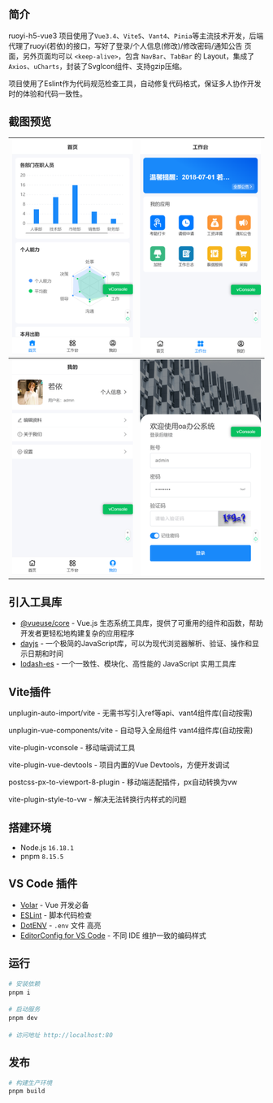 ## 简介

ruoyi-h5-vue3 项目使用了`Vue3.4`、`Vite5`、`Vant4`、`Pinia`等主流技术开发，后端代理了ruoyi(若依)的接口，写好了登录/个人信息(修改)/修改密码/通知公告 页面，另外页面均可以 `<keep-alive>`，包含 `NavBar`、`TabBar` 的 Layout，集成了 `Axios`、`uCharts`，封装了SvgIcon组件、支持gzip压缩。

项目使用了Eslint作为代码规范检查工具，自动修复代码格式，保证多人协作开发时的体验和代码一致性。

## 截图预览

| ![map](https://raw.githubusercontent.com/paker777/ruoyi-h5-vue3/main/public/home.png) | ![map](https://raw.githubusercontent.com/paker777/ruoyi-h5-vue3/main/public/work.png) |
| ------------------------------------------------------------ | ------------------------------------------------------------ |
| ![map](https://raw.githubusercontent.com/paker777/ruoyi-h5-vue3/main/public/user.png) | ![map](https://raw.githubusercontent.com/paker777/ruoyi-h5-vue3/main/public/login.png) |



## 引入工具库

- [@vueuse/core](https://vueuse.org/) - Vue.js 生态系统工具库，提供了可重用的组件和函数，帮助开发者更轻松地构建复杂的应用程序
- [dayjs](https://dayjs.fenxianglu.cn/) - 一个极简的JavaScript库，可以为现代浏览器解析、验证、操作和显示日期和时间
- [lodash-es](https://www.lodashjs.com/) - 一个一致性、模块化、高性能的 JavaScript 实用工具库

## Vite插件

unplugin-auto-import/vite - 无需书写引入ref等api、vant4组件库(自动按需)

unplugin-vue-components/vite - 自动导入全局组件 vant4组件库(自动按需)

vite-plugin-vconsole - 移动端调试工具

vite-plugin-vue-devtools - 项目内置的Vue Devtools，方便开发调试

postcss-px-to-viewport-8-plugin - 移动端适配插件，px自动转换为vw

vite-plugin-style-to-vw - 解决无法转换行内样式的问题

## **搭建环境**

- Node.js `16.18.1` 
- pnpm `8.15.5` 

## VS Code 插件

- [Volar](https://marketplace.visualstudio.com/items?itemName=Vue.volar) - Vue 开发必备
- [ESLint](https://marketplace.visualstudio.com/items?itemName=dbaeumer.vscode-eslint) - 脚本代码检查
- [DotENV](https://marketplace.visualstudio.com/items?itemName=mikestead.dotenv) - `.env` 文件 高亮
- [EditorConfig for VS Code](https://marketplace.visualstudio.com/items?itemName=EditorConfig.EditorConfig) - 不同 IDE 维护一致的编码样式

## 运行

```bash
# 安装依赖
pnpm i

# 启动服务
pnpm dev

# 访问地址 http://localhost:80
```

## 发布

```bash
# 构建生产环境
pnpm build
```

